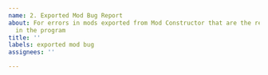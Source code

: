 ```yaml
---
name: 2. Exported Mod Bug Report
about: For errors in mods exported from Mod Constructor that are the result of bugs
  in the program
title: ''
labels: exported mod bug
assignees: ''

---
```



